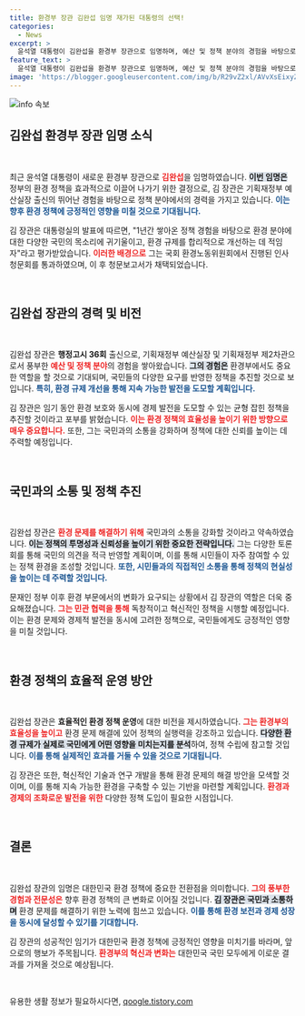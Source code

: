 ```yaml
---
title: 환경부 장관 김완섭 임명 재가된 대통령의 선택!
categories:
  - News
excerpt: >
  윤석열 대통령이 김완섭을 환경부 장관으로 임명하며, 예산 및 정책 분야의 경험을 바탕으로 환경 규제 개선에 나선다. 과연 그가 직면할 도전은 무엇일까? 클릭해서 подробнее 알아보세요!
feature_text: >
  윤석열 대통령이 김완섭을 환경부 장관으로 임명하며, 예산 및 정책 분야의 경험을 바탕으로 환경 규제 개선에 나선다. 과연 그가 직면할 도전은 무엇일까? 클릭해서 подробнее 알아보세요!
image: 'https://blogger.googleusercontent.com/img/b/R29vZ2xl/AVvXsEixyZcFfHzMRdzZMjFBmAUKJYCLCGyLL1o632UiGVXcaFdKo_bkvkuCioo0uUKlGfBVcT3P84aROyZIXSBEx3Aw5nCQ3pTgDom1WDC4m8eifvWiAmWEEVb4x6G_l8C0QH225ldMjyaFvpxGEBGNO37VmDTDMHGhJPq73UglMfDca1-0aw/s1600/blogspot.png'
---
```


<p><img src="https://blogger.googleusercontent.com/img/b/R29vZ2xl/AVvXsEixyZcFfHzMRdzZMjFBmAUKJYCLCGyLL1o632UiGVXcaFdKo_bkvkuCioo0uUKlGfBVcT3P84aROyZIXSBEx3Aw5nCQ3pTgDom1WDC4m8eifvWiAmWEEVb4x6G_l8C0QH225ldMjyaFvpxGEBGNO37VmDTDMHGhJPq73UglMfDca1-0aw/s1600/blogspot.png" alt="info 속보" /></p>

<h2 data-ke-size="size26">김완섭 환경부 장관 임명 소식</h2>

<p data-ke-size="size16">&nbsp;</p>

<p>최근 윤석열 대통령이 새로운 환경부 장관으로 <b><span style="color: #ee2323;">김완섭</span></b>을 임명하였습니다. <b><span style="background-color: #21538527;">이번 임명은</span></b> 정부의 환경 정책을 효과적으로 이끌어 나가기 위한 결정으로, 김 장관은 기획재정부 예산실장 출신의 뛰어난 경험을 바탕으로 정책 분야에서의 경력을 가지고 있습니다. <b><span style="color: #1a5490;">이는 향후 환경 정책에 긍정적인 영향을 미칠 것으로 기대됩니다.</span></b></p>

<p>김 장관은 대통령실의 발표에 따르면, "1년간 쌓아온 정책 경험을 바탕으로 환경 분야에 대한 다양한 국민의 목소리에 귀기울이고, 환경 규제를 합리적으로 개선하는 데 적임자"라고 평가받았습니다. <b><span style="color: #ee2323;">이러한 배경으로</span></b> 그는 국회 환경노동위원회에서 진행된 인사청문회를 통과하였으며, 이 후 청문보고서가 채택되었습니다.</p>

<p data-ke-size="size16">&nbsp;</p>

<h2 data-ke-size="size26">김완섭 장관의 경력 및 비전</h2>

<p data-ke-size="size16">&nbsp;</p>

<p>김완섭 장관은 <b>행정고시 36회</b> 출신으로, 기획재정부 예산실장 및 기획재정부 제2차관으로서 풍부한 <b><span style="color: #ee2323;">예산 및 정책 분야</span></b>의 경험을 쌓아왔습니다. <b><span style="background-color: #21538527;">그의 경험은</span></b> 환경부에서도 중요한 역할을 할 것으로 기대되며, 국민들의 다양한 요구를 반영한 정책을 추진할 것으로 보입니다. <b><span style="color: #1a5490;">특히, 환경 규제 개선을 통해 지속 가능한 발전을 도모할 계획입니다.</span></b></p>

<p>김 장관은 임기 동안 환경 보호와 동시에 경제 발전을 도모할 수 있는 균형 잡힌 정책을 추진할 것이라고 포부를 밝혔습니다. <b><span style="color: #ee2323;">이는 환경 정책의 효율성을 높이기 위한 방향으로 매우 중요합니다.</span></b> 또한, 그는 국민과의 소통을 강화하며 정책에 대한 신뢰를 높이는 데 주력할 예정입니다.</p>

<p data-ke-size="size16">&nbsp;</p>

<h2 data-ke-size="size26">국민과의 소통 및 정책 추진</h2>

<p data-ke-size="size16">&nbsp;</p>

<p>김완섭 장관은 <b><span style="color: #ee2323;">환경 문제를 해결하기 위해</span></b> 국민과의 소통을 강화할 것이라고 약속하였습니다. <b><span style="background-color: #21538527;">이는 정책의 투명성과 신뢰성을 높이기 위한 중요한 전략입니다.</span></b> 그는 다양한 토론회를 통해 국민의 의견을 적극 반영할 계획이며, 이를 통해 시민들이 자주 참여할 수 있는 정책 환경을 조성할 것입니다. <b><span style="color: #1a5490;">또한, 시민들과의 직접적인 소통을 통해 정책의 현실성을 높이는 데 주력할 것입니다.</span></b></p>

<p>문재인 정부 이후 환경 부문에서의 변화가 요구되는 상황에서 김 장관의 역할은 더욱 중요해졌습니다. <b><span style="color: #ee2323;">그는 민관 협력을 통해</span></b> 독창적이고 혁신적인 정책을 시행할 예정입니다. 이는 환경 문제와 경제적 발전을 동시에 고려한 정책으로, 국민들에게도 긍정적인 영향을 미칠 것입니다.</p>

<p data-ke-size="size16">&nbsp;</p>

<h2 data-ke-size="size26">환경 정책의 효율적 운영 방안</h2>

<p data-ke-size="size16">&nbsp;</p>

<p>김완섭 장관은 <b>효율적인 환경 정책 운영</b>에 대한 비전을 제시하였습니다. <b><span style="color: #ee2323;">그는 환경부의 효율성을 높이고</span></b> 환경 문제 해결에 있어 정책의 실행력을 강조하고 있습니다. <b><span style="background-color: #21538527;">다양한 환경 규제가 실제로 국민에게 어떤 영향을 미치는지를 분석</span></b>하여, 정책 수립에 참고할 것입니다. <b><span style="color: #1a5490;">이를 통해 실제적인 효과를 거둘 수 있을 것으로 기대됩니다.</span></b></p>

<p>김 장관은 또한, 혁신적인 기술과 연구 개발을 통해 환경 문제의 해결 방안을 모색할 것이며, 이를 통해 지속 가능한 환경을 구축할 수 있는 기반을 마련할 계획입니다. <b><span style="color: #ee2323;">환경과 경제의 조화로운 발전을 위한</span></b> 다양한 정책 도입이 필요한 시점입니다.</p>

<p data-ke-size="size16">&nbsp;</p>

<h2 data-ke-size="size26">결론</h2>

<p data-ke-size="size16">&nbsp;</p>

<p>김완섭 장관의 임명은 대한민국 환경 정책에 중요한 전환점을 의미합니다. <b><span style="color: #ee2323;">그의 풍부한 경험과 전문성은</span></b> 향후 환경 정책의 큰 변화로 이어질 것입니다. <b><span style="background-color: #21538527;">김 장관은 국민과 소통하며</span></b> 환경 문제를 해결하기 위한 노력에 힘쓰고 있습니다. <b><span style="color: #1a5490;">이를 통해 환경 보전과 경제 성장을 동시에 달성할 수 있기를 기대합니다.</span></b> </p>

<p>김 장관의 성공적인 임기가 대한민국 환경 정책에 긍정적인 영향을 미치기를 바라며, 앞으로의 행보가 주목됩니다. <b><span style="color: #ee2323;">환경부의 혁신과 변화는</span></b> 대한민국 국민 모두에게 이로운 결과를 가져올 것으로 예상됩니다. </p>

<p data-ke-size="size16">&nbsp;</p>
유용한 생활 정보가 필요하시다면, <a href="https://qoogle.tistory.com" rel="dofollow">qoogle.tistory.com</a>


